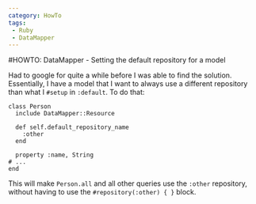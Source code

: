 ```yaml
---
category: HowTo
tags:
 - Ruby
 - DataMapper
---
```


#HOWTO: DataMapper - Setting the default repository for a model

Had to google for quite a while before I was able to find the solution. Essentially, I have a model that I want to always use a different repository than what I `#setup` in `:default`. To do that:

    class Person
      include DataMapper::Resource

      def self.default_repository_name
        :other
      end

      property :name, String
    # ...
    end

This will make `Person.all` and all other queries use the `:other` repository, without having to use the `#repository(:other) { }` block.


